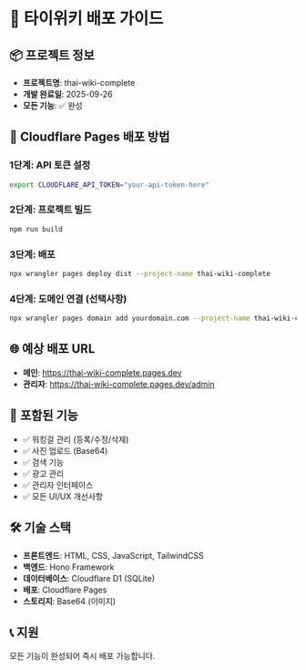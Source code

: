 # 🚀 타이위키 배포 가이드

## 📦 프로젝트 정보
- **프로젝트명**: thai-wiki-complete
- **개발 완료일**: 2025-09-26
- **모든 기능**: ✅ 완성

## 🔧 Cloudflare Pages 배포 방법

### 1단계: API 토큰 설정
```bash
export CLOUDFLARE_API_TOKEN="your-api-token-here"
```

### 2단계: 프로젝트 빌드
```bash
npm run build
```

### 3단계: 배포
```bash
npx wrangler pages deploy dist --project-name thai-wiki-complete
```

### 4단계: 도메인 연결 (선택사항)
```bash
npx wrangler pages domain add yourdomain.com --project-name thai-wiki-complete
```

## 🌐 예상 배포 URL
- **메인**: https://thai-wiki-complete.pages.dev
- **관리자**: https://thai-wiki-complete.pages.dev/admin

## 📁 포함된 기능
- ✅ 워킹걸 관리 (등록/수정/삭제)
- ✅ 사진 업로드 (Base64)
- ✅ 검색 기능
- ✅ 광고 관리
- ✅ 관리자 인터페이스
- ✅ 모든 UI/UX 개선사항

## 🛠️ 기술 스택
- **프론트엔드**: HTML, CSS, JavaScript, TailwindCSS
- **백엔드**: Hono Framework
- **데이터베이스**: Cloudflare D1 (SQLite)
- **배포**: Cloudflare Pages
- **스토리지**: Base64 (이미지)

## 📞 지원
모든 기능이 완성되어 즉시 배포 가능합니다.